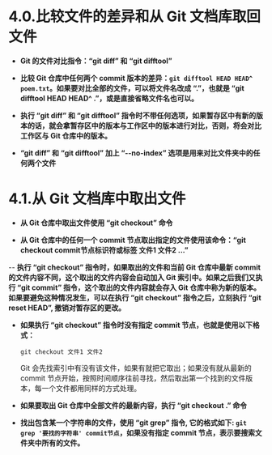 # 4.0.比较文件的差异和从 Git 文档库取回文件

- **Git 的文件对比指令：“git diff” 和 “git difftool”**

- **比较 Git 仓库中任何两个 commit 版本的差异：`git difftool HEAD HEAD^ poem.txt`。如果要对比全部的文件，可以将文件名改成 “.”，也就是 “git difftool HEAD HEAD^ .”，或是直接省略文件名也可以。**

- **执行 “git diff” 和 “git difftool” 指令时不带任何选项，如果暂存区中有新的版本的话，就会拿暂存区中的版本与工作区中的版本进行对比，否则，将会对比工作区与 Git 仓库中的版本。**

- **“git diff” 和 “git difftool” 加上 “--no-index” 选项是用来对比文件夹中的任何两个文件**

# 4.1.从 Git 文档库中取出文件

- **从 Git 仓库中取出文件使用 “git checkout” 命令**

- **从 Git 仓库中的任何一个 commit 节点取出指定的文件使用该命令：“git checkout commit节点标识符或标签 文件1 文件2 ...”**

-- **执行 “git checkout” 指令时，如果取出的文件和当前 Git 仓库中最新 commit 的文件内容不同，这个取出的文件内容会自动加入 Git 索引中。如果之后我们又执行 “git commit” 指令，这个取出的文件内容就会存入 Git 仓库中称为新的版本。如果要避免这种情况发生，可以在执行 “git checkout” 指令之后，立刻执行 “git reset HEAD”, 撤销对暂存区的更改。**

- **如果执行 “git checkout” 指令时没有指定 commit 节点，也就是使用以下格式：**
  
  `git checkout 文件1 文件2`
  
  Git 会先找索引中有没有该文件，如果有就把它取出；如果没有就从最新的 commit 节点开始，按照时间顺序往前寻找，然后取出第一个找到的文件版本，每一个文件都用同样的方式处理。

- **如果要取出 Git 仓库中全部文件的最新内容，执行 “git checkout .” 命令**

- **找出包含某一个字符串的文件，使用 “git grep” 指令, 它的格式如下: `git grep '要找的字符串' commit节点`，如果没有指定 commit 节点，表示要搜索文件夹中所有的文件。**














